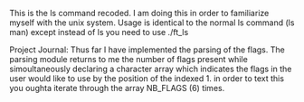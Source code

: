 
This is the ls command recoded. I am doing this in order to familiarize myself with the unix system.
Usage is identical to the normal ls command (ls man) except instead of ls you need to use ./ft_ls


Project Journal:
    Thus far I have implemented the parsing of the flags. The parsing module returns to me the number of flags present
    while simoultaneously declaring a character array which indicates the flags in the user would like to use by the position of the indexed 1.
    in order to text this you oughta iterate through the array NB_FLAGS (6) times. 

    